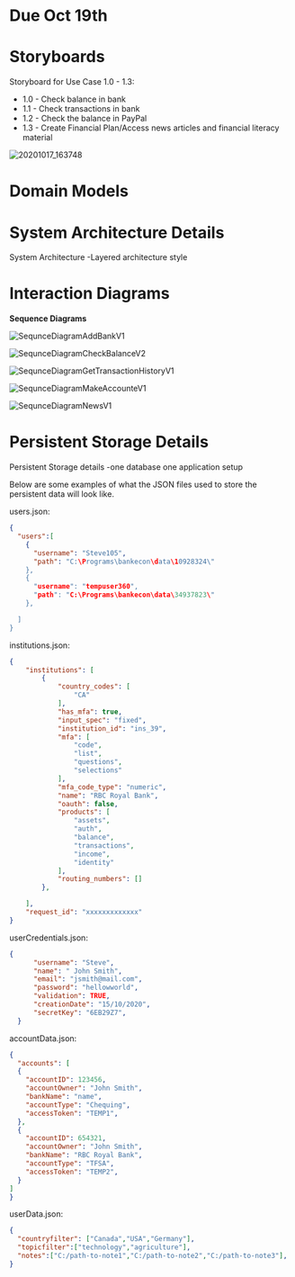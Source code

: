 # Due Oct 19th

# Storyboards

Storyboard for Use Case 1.0 - 1.3:
- 1.0 - Check balance in bank
- 1.1 - Check transactions in bank
- 1.2 - Check the balance in PayPal
- 1.3 - Create Financial Plan/Access news articles and financial literacy material

![20201017_163748](uploads/afd4a43d511e2b36865b84cf19f2a9ac/20201017_163748.jpg)

# Domain Models

# System Architecture Details

System Architecture
-Layered architecture style

# Interaction Diagrams

**Sequence Diagrams**

![SequnceDiagramAddBankV1](uploads/07f5297a61d8b8ab7f2eee746140548f/SequnceDiagramAddBankV1.jpg)

![SequnceDiagramCheckBalanceV2](uploads/9ffa80cb9445394e9b19eaba57e8bbb2/SequnceDiagramCheckBalanceV2.jpg)

![SequnceDiagramGetTransactionHistoryV1](uploads/75bacf3c8ea7ab622749b5de44a5a97f/SequnceDiagramGetTransactionHistoryV1.jpg)

![SequnceDiagramMakeAccounteV1](uploads/fd21543f524aec935ef81136c63ff98f/SequnceDiagramMakeAccounteV1.jpg)

![SequnceDiagramNewsV1](uploads/844281b0bab67e340b3b546e28814ed2/SequnceDiagramNewsV1.jpg)


# Persistent Storage Details

Persistent Storage details
-one database one application setup

Below are some examples of what the JSON files used to store the persistent data will look like.

users.json:
```json
{
  "users":[
    {
      "username": "Steve105",
      "path": "C:\Programs\bankecon\data\10928324\"
    },
    {
      "username": "tempuser360",
      "path": "C:\Programs\bankecon\data\34937823\"
    },

  ]
}
```

institutions.json:
```json
{
    "institutions": [
        {
            "country_codes": [
                "CA"
            ],
            "has_mfa": true,
            "input_spec": "fixed",
            "institution_id": "ins_39",
            "mfa": [
                "code",
                "list",
                "questions",
                "selections"
            ],
            "mfa_code_type": "numeric",
            "name": "RBC Royal Bank",
            "oauth": false,
            "products": [
                "assets",
                "auth",
                "balance",
                "transactions",
                "income",
                "identity"
            ],
            "routing_numbers": []
        },

    ],
    "request_id": "xxxxxxxxxxxxx"
}
```
userCredentials.json:
```json
{
      "username": "Steve",
      "name": " John Smith",
      "email": "jsmith@mail.com",
      "password": "hellowworld",
      "validation": TRUE,
      "creationDate": "15/10/2020",
      "secretKey": "6EB29Z7",
  }
```

accountData.json:
```json
{
  "accounts": [
  {
    "accountID": 123456,
    "accountOwner": "John Smith",
    "bankName": "name",
    "accountType": "Chequing",
    "accessToken": "TEMP1",
  },
  {
    "accountID": 654321,
    "accountOwner": "John Smith",
    "bankName": "RBC Royal Bank",
    "accountType": "TFSA",
    "accessToken": "TEMP2",
  }
]
}
```

userData.json:
```json
{
  "countryfilter": ["Canada","USA","Germany"],
  "topicfilter":["technology","agriculture"],
  "notes":["C:/path-to-note1","C:/path-to-note2","C:/path-to-note3"],
}
```